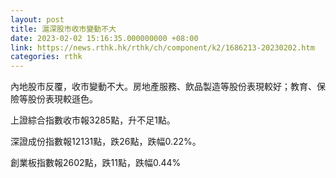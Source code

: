 ```yaml
---
layout: post
title: 滬深股市收市變動不大
date: 2023-02-02 15:16:35.000000000 +08:00
link: https://news.rthk.hk/rthk/ch/component/k2/1686213-20230202.htm
categories: rthk
---
```


內地股市反覆，收市變動不大。房地產服務、飲品製造等股份表現較好；教育、保險等股份表現較遜色。

上證綜合指數收市報3285點，升不足1點。

深證成份指數報12131點，跌26點，跌幅0.22%。

創業板指數報2602點，跌11點，跌幅0.44%
